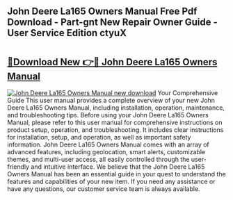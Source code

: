 ## John Deere La165 Owners Manual Free Pdf Download - Part-gnt New Repair Owner Guide - User Service Edition ctyuX

# <h2><a href="http://bc87117.oget.top/?id=John+Deere+La165+Owners+Manual">🔗Download New 👉🔴 John Deere La165 Owners Manual</a></h2>

[![John Deere La165 Owners Manual new download](https://i.imgur.com/5g1atiW.png)](http://bc87117.oget.top/?id=John+Deere+La165+Owners+Manual)
Your Comprehensive Guide This user manual provides a complete overview of your new John Deere La165 Owners Manual, including installation, operation, maintenance, and troubleshooting tips. Before using your John Deere La165 Owners Manual, please refer to this user manual for comprehensive instructions on product setup, operation, and troubleshooting. It includes clear instructions for installation, setup, and operation, as well as important safety information. John Deere La165 Owners Manual comes with an array of advanced features, including geolocation, smart alerts, customizable themes, and multi-user access, all easily controlled through the user-friendly and intuitive interface. We believe that the John Deere La165 Owners Manual has been an essential guide in your quest to understand the features and capabilities of your new item. If you need any assistance or have any questions, our customer service team is always available.

